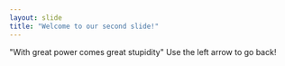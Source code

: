 ```yaml
---
layout: slide
title: "Welcome to our second slide!"
---
```

"With great power comes great stupidity"
Use the left arrow to go back!
